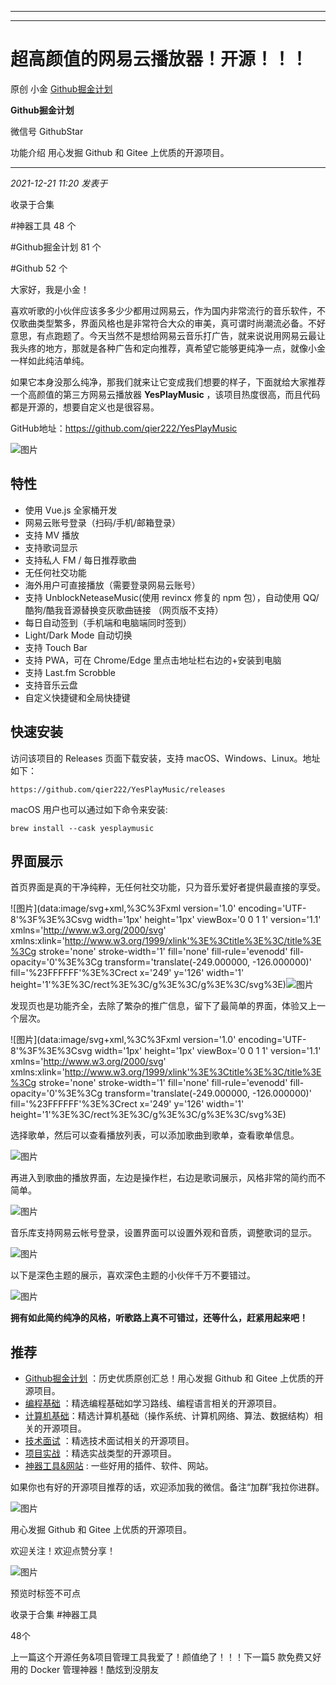 ----------------------------------------
----------------------------------------
#  超高颜值的网易云播放器！开源！！！

原创 小金  [ Github掘金计划 ](javascript:void\(0\);)

**Github掘金计划** ![]()

微信号 GithubStar

功能介绍 用心发掘 Github 和 Gitee 上优质的开源项目。

____

_2021-12-21 11:20_ _发表于_

收录于合集

#神器工具 48 个

#Github掘金计划 81 个

#Github 52 个

大家好，我是小金！

喜欢听歌的小伙伴应该多多少少都用过网易云，作为国内非常流行的音乐软件，不仅歌曲类型繁多，界面风格也是非常符合大众的审美，真可谓时尚潮流必备。不好意思，有点跑题了。今天当然不是想给网易云音乐打广告，就来说说用网易云最让我头疼的地方，那就是各种广告和定向推荐，真希望它能够更纯净一点，就像小金一样如此纯洁单纯。

如果它本身没那么纯净，那我们就来让它变成我们想要的样子，下面就给大家推荐一个高颜值的第三方网易云播放器 **YesPlayMusic**
，该项目热度很高，而且代码都是开源的，想要自定义也是很容易。

GitHub地址：https://github.com/qier222/YesPlayMusic

![图片](https://mmbiz.qpic.cn/mmbiz_png/BcyAypujBVZTNHU31JHNueTAoptjG6ujueOTF8RXU5pUdTVwuLfxouGBFzicbwvX5BcfWOENVedVLfFMKFTZdxg/640?wx_fmt=png&wxfrom=5&wx_lazy=1&wx_co=1)

## 特性

  * 使用 Vue.js 全家桶开发
  * 网易云账号登录（扫码/手机/邮箱登录）
  * 支持 MV 播放
  * 支持歌词显示
  * 支持私人 FM / 每日推荐歌曲
  * 无任何社交功能
  * 海外用户可直接播放（需要登录网易云账号）
  * 支持 UnblockNeteaseMusic(使用 revincx 修复的 npm 包），自动使用 QQ/酷狗/酷我音源替换变灰歌曲链接 （网页版不支持）
  * 每日自动签到（手机端和电脑端同时签到）
  * Light/Dark Mode 自动切换
  * 支持 Touch Bar
  * 支持 PWA，可在 Chrome/Edge 里点击地址栏右边的+安装到电脑
  * 支持 Last.fm Scrobble
  * 支持音乐云盘
  * 自定义快捷键和全局快捷键

## 快速安装

访问该项目的 Releases 页面下载安装，支持 macOS、Windows、Linux。地址如下：

    
    
    https://github.com/qier222/YesPlayMusic/releases  
    

macOS 用户也可以通过如下命令来安装:

    
    
    brew install --cask yesplaymusic  
    

## 界面展示

首页界面是真的干净纯粹，无任何社交功能，只为音乐爱好者提供最直接的享受。

![图片](data:image/svg+xml,%3C%3Fxml version='1.0' encoding='UTF-8'%3F%3E%3Csvg
width='1px' height='1px' viewBox='0 0 1 1' version='1.1'
xmlns='http://www.w3.org/2000/svg'
xmlns:xlink='http://www.w3.org/1999/xlink'%3E%3Ctitle%3E%3C/title%3E%3Cg
stroke='none' stroke-width='1' fill='none' fill-rule='evenodd' fill-
opacity='0'%3E%3Cg transform='translate\(-249.000000, -126.000000\)'
fill='%23FFFFFF'%3E%3Crect x='249' y='126' width='1'
height='1'%3E%3C/rect%3E%3C/g%3E%3C/g%3E%3C/svg%3E)![图片](https://mmbiz.qpic.cn/mmbiz_png/BcyAypujBVZTNHU31JHNueTAoptjG6uj66ZBGtvvUnlwzfuWBbicOd4b4ibRXPzQqXppWZtEwOu3nricRom6KmhoQ/640?wx_fmt=png)

发现页也是功能齐全，去除了繁杂的推广信息，留下了最简单的界面，体验又上一个层次。

![图片](data:image/svg+xml,%3C%3Fxml version='1.0' encoding='UTF-8'%3F%3E%3Csvg
width='1px' height='1px' viewBox='0 0 1 1' version='1.1'
xmlns='http://www.w3.org/2000/svg'
xmlns:xlink='http://www.w3.org/1999/xlink'%3E%3Ctitle%3E%3C/title%3E%3Cg
stroke='none' stroke-width='1' fill='none' fill-rule='evenodd' fill-
opacity='0'%3E%3Cg transform='translate\(-249.000000, -126.000000\)'
fill='%23FFFFFF'%3E%3Crect x='249' y='126' width='1'
height='1'%3E%3C/rect%3E%3C/g%3E%3C/g%3E%3C/svg%3E)

选择歌单，然后可以查看播放列表，可以添加歌曲到歌单，查看歌单信息。

![图片](https://mmbiz.qpic.cn/mmbiz_png/BcyAypujBVZTNHU31JHNueTAoptjG6ujbJMlDQO338fgRneeYwrB0iaZ6O3RFWjiclOhrhcIq3DD3BSnPQ3ZXTFg/640?wx_fmt=png)

再进入到歌曲的播放界面，左边是操作栏，右边是歌词展示，风格非常的简约而不简单。

![图片](https://mmbiz.qpic.cn/mmbiz_png/BcyAypujBVZTNHU31JHNueTAoptjG6ujo40diaa4A19QRicvU36dPh4OyszoBG70A96eJpXEAMSd23g2lL3HTxjw/640?wx_fmt=png)

音乐库支持网易云帐号登录，设置界面可以设置外观和音质，调整歌词的显示。

![图片](https://mmbiz.qpic.cn/mmbiz_png/BcyAypujBVZTNHU31JHNueTAoptjG6ujw7oKt9nYhqymdu9XWQwz1O5iaD60AvRLV5jqq1ToJOwytOJBfKibGKbA/640?wx_fmt=png)

以下是深色主题的展示，喜欢深色主题的小伙伴千万不要错过。

![图片](https://mmbiz.qpic.cn/mmbiz_png/BcyAypujBVZTNHU31JHNueTAoptjG6ujffnRPRan47ibEDEFtOfx5hUGRSqIvEpSfsFnNicFQhibjPw7iaFTHlibcQQ/640?wx_fmt=png)

 **拥有如此简约纯净的风格，听歌路上真不可错过，还等什么，赶紧用起来吧！**

## 推荐

  * [Github掘金计划](https://mp.weixin.qq.com/mp/appmsgalbum?__biz=MzIwNDgzMzI3Mg==&action=getalbum&album_id=1571213952619954180#wechat_redirect) ：历史优质原创汇总！用心发掘 Github 和 Gitee 上优质的开源项目。
  * [编程基础](https://mp.weixin.qq.com/mp/appmsgalbum?action=getalbum&album_id=1632585323454971905&__biz=MzIwNDgzMzI3Mg==#wechat_redirect) ：精选编程基础如学习路线、编程语言相关的开源项目。
  * [计算机基础](https://mp.weixin.qq.com/mp/appmsgalbum?action=getalbum&album_id=1635325633234780161&__biz=MzIwNDgzMzI3Mg==#wechat_redirect)：精选计算机基础（操作系统、计算机网络、算法、数据结构）相关的开源项目。
  * [技术面试](https://mp.weixin.qq.com/mp/appmsgalbum?action=getalbum&album_id=1632589980491366403&__biz=MzIwNDgzMzI3Mg==#wechat_redirect) ：精选技术面试相关的开源项目。
  * [项目实战](https://mp.weixin.qq.com/mp/appmsgalbum?action=getalbum&album_id=1632590550748938241&__biz=MzIwNDgzMzI3Mg==#wechat_redirect) ：精选实战类型的开源项目。
  * [神器工具&网站](https://mp.weixin.qq.com/mp/appmsgalbum?__biz=MzIwNDgzMzI3Mg==&action=getalbum&album_id=1692140336665378820#wechat_redirect) : 一些好用的插件、软件、网站。

如果你也有好的开源项目推荐的话，欢迎添加我的微信。备注“加群”我拉你进群。

![图片](https://mmbiz.qpic.cn/mmbiz_png/BcyAypujBVZicmqoVNJbBhEKKIGFI8OGS6UoEicMO6j8Vw1v1Ah40Sc1cJgZFAzSMtL1r2iav2eZhNgsGSfJ3NCDg/640?wx_fmt=png)

用心发掘 Github 和 Gitee 上优质的开源项目。

欢迎关注！欢迎点赞分享！

  

![图片](https://mmbiz.qpic.cn/mmbiz_jpg/BcyAypujBVZqeicvzhcGl7FLyAw3Xsu2POdZOiaPnQXryMp8gyzkcKF4NGgOydQcCWhicNREhf8fQ1euq2lTzhrtA/640?wx_fmt=jpeg)

预览时标签不可点

收录于合集 #神器工具

48个

上一篇这个开源任务&项目管理工具我爱了！颜值绝了！！！下一篇5 款免费又好用的 Docker 管理神器！酷炫到没朋友

